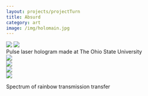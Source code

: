 ```yaml
---
layout: projects/projectTurn
title: Absurd
category: art
image: /img/holomain.jpg
---
```



<img src = "/img/holo1.jpg">

<!-- <p>Holography is considered a dying breed in art. Once prominent in the early 90s, it got lost in the noise of digital art and accessible forms of light media like projectors and LEDs.</p> -->

<img src = "/img/holo2.jpg">
<br>
Pulse laser hologram made at The Ohio State University








<div class="row">
<div class="col-md-6">
<a href="/img/absurd1.jpg"><img src="/img/absurd1.jpg"></a>
</div>
<div class="col-md-6">
<a href="/img/absurd2.jpg"><img src="/img/absurd2.jpg"></a>
</div>
</div>
<div class="row">
<div class="col-md-6">
<a href="/img/absurd3.jpg"><img src="/img/absurd3.jpg"></a>
</div>
<div class="col-md-6">
<a href="/img/absurd4.jpg"><img src="/img/absurd4.jpg"></a>
</div>
</div>


Spectrum of rainbow transmission transfer
